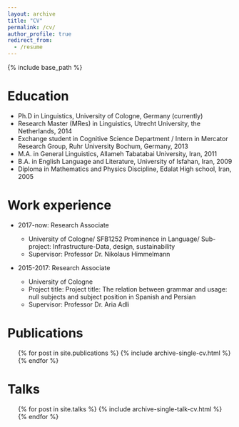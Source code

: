 ```yaml
---
layout: archive
title: "CV"
permalink: /cv/
author_profile: true
redirect_from:
  - /resume
---
```


{% include base_path %}

Education
======
* Ph.D in Linguistics, University of Cologne, Germany (currently)
* Research Master (MRes) in Linguistics, Utrecht University, the Netherlands, 2014
* Exchange student in Cognitive Science Department / Intern in Mercator Research Group, Ruhr University Bochum, Germany, 2013
* M.A. in General Linguistics, Allameh Tabatabai University, Iran, 2011
* B.A. in English Language and Literature, University of Isfahan, Iran, 2009
* Diploma in Mathematics and Physics Discipline, Edalat High school, Iran, 2005

Work experience
======
* 2017-now: Research Associate  
  * University of Cologne/ SFB1252 Prominence in Language/ Sub-project: Infrastructure-Data, design, sustainability
  * Supervisor: Professor Dr. Nikolaus Himmelmann

* 2015-2017: Research Associate
  * University of Cologne
  * Project title: Project title: The relation between grammar and usage: null subjects and subject position in Spanish and Persian
  * Supervisor: Professor Dr. Aria Adli
  

Publications
======
  <ul>{% for post in site.publications %}
    {% include archive-single-cv.html %}
  {% endfor %}</ul>
  
Talks
======
  <ul>{% for post in site.talks %}
    {% include archive-single-talk-cv.html %}
  {% endfor %}</ul>